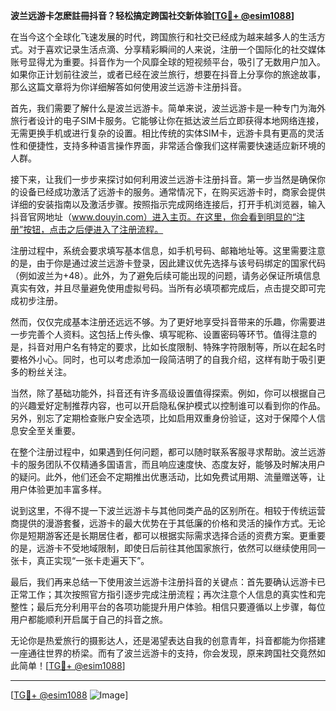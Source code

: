 **波兰远游卡怎麽註冊抖音？轻松搞定跨国社交新体验[[TG💪+ @esim1088](https://t.me/s/esim1088)]**

在当今这个全球化飞速发展的时代，跨国旅行和社交已经成为越来越多人的生活方式。对于喜欢记录生活点滴、分享精彩瞬间的人来说，注册一个国际化的社交媒体账号显得尤为重要。抖音作为一个风靡全球的短视频平台，吸引了无数用户加入。如果你正计划前往波兰，或者已经在波兰旅行，想要在抖音上分享你的旅途故事，那么这篇文章将为你详细解答如何使用波兰远游卡注册抖音。

首先，我们需要了解什么是波兰远游卡。简单来说，波兰远游卡是一种专门为海外旅行者设计的电子SIM卡服务。它能够让你在抵达波兰后立即获得本地网络连接，无需更换手机或进行复杂的设置。相比传统的实体SIM卡，远游卡具有更高的灵活性和便捷性，支持多种语言操作界面，非常适合像我们这样需要快速适应新环境的人群。

接下来，让我们一步步来探讨如何利用波兰远游卡注册抖音。第一步当然是确保你的设备已经成功激活了远游卡的服务。通常情况下，在购买远游卡时，商家会提供详细的安装指南以及激活步骤。按照指示完成网络连接后，打开手机浏览器，输入抖音官网地址（www.douyin.com）进入主页。在这里，你会看到明显的“注册”按钮，点击之后便进入了注册流程。

注册过程中，系统会要求填写基本信息，如手机号码、邮箱地址等。这里需要注意的是，由于你是通过波兰远游卡登录，因此建议优先选择与该号码绑定的国家代码（例如波兰为+48）。此外，为了避免后续可能出现的问题，请务必保证所填信息真实有效，并且尽量避免使用虚拟号码。当所有必填项都完成后，点击提交即可完成初步注册。

然而，仅仅完成基本注册还远远不够。为了更好地享受抖音带来的乐趣，你需要进一步完善个人资料。这包括上传头像、填写昵称、设置密码等环节。值得注意的是，抖音对用户名有特定的要求，比如长度限制、特殊字符限制等，所以在起名时要格外小心。同时，也可以考虑添加一段简洁明了的自我介绍，这样有助于吸引更多的粉丝关注。

当然，除了基础功能外，抖音还有许多高级设置值得探索。例如，你可以根据自己的兴趣爱好定制推荐内容，也可以开启隐私保护模式以控制谁可以看到你的作品。另外，别忘了定期检查账户安全选项，比如启用双重身份验证，这对于保障个人信息安全至关重要。

在整个注册过程中，如果遇到任何问题，都可以随时联系客服寻求帮助。波兰远游卡的服务团队不仅精通多国语言，而且响应速度快、态度友好，能够及时解决用户的疑问。此外，他们还会不定期推出优惠活动，比如免费试用期、流量赠送等，让用户体验更加丰富多样。

说到这里，不得不提一下波兰远游卡与其他同类产品的区别所在。相较于传统运营商提供的漫游套餐，远游卡的最大优势在于其低廉的价格和灵活的操作方式。无论你是短期游客还是长期居住者，都可以根据实际需求选择合适的资费方案。更重要的是，远游卡不受地域限制，即使日后前往其他国家旅行，依然可以继续使用同一张卡，真正实现“一张卡走遍天下”。

最后，我们再来总结一下使用波兰远游卡注册抖音的关键点：首先要确认远游卡已正常工作；其次按照官方指引逐步完成注册流程；再次注意个人信息的真实性和完整性；最后充分利用平台的各项功能提升用户体验。相信只要遵循以上步骤，每位用户都能顺利开启属于自己的抖音之旅。

无论你是热爱旅行的摄影达人，还是渴望表达自我的创意青年，抖音都能为你搭建一座通往世界的桥梁。而有了波兰远游卡的支持，你会发现，原来跨国社交竟然如此简单！[[TG💪+ @esim1088](https://t.me/s/esim1088)]

---

[[TG💪+ @esim1088](https://t.me/s/esim1088) ![Image](https://i.postimg.cc/4NQfJmqS/Snipaste-2025-05-13-00-14-12.png)]